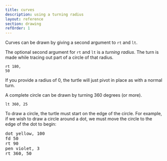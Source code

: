 ```yaml
---
title: curves
description: using a turning radius
layout: reference
section: drawing
refOrder: 1
---
```


Curves can be drawn by giving a second argument to `rt` and `lt`.

The optional second argument for `rt` and `lt` is a <em>turning radius</em>.
The turn is made while tracing out part of a circle of that radius.

<code class="jumbo" data-before="pen olive">rt&nbsp;<span data-dfn="degrees">180</span>, <span data-dfn="radius">50</span></code>

If you provide a radius of 0, the turtle will just pivot in place
as with a normal turn.

A complete circle can be drawn by turning 360 degrees (or more).

<code class="jumbo" data-before="pen navy">lt&nbsp;360, 25</code>

To draw a circle, the turtle must start on the edge of the circle.
For example, if we wish to draw a circle around a dot, we must
move the circle to the edge of the dot to begin:

<pre class="jumbo">
dot yellow, <span data-dfnup="diameter">100</span>
fd 50
rt 90
pen violet, 3
rt 360, <span data-dfn="radius">50</span>
</pre>

